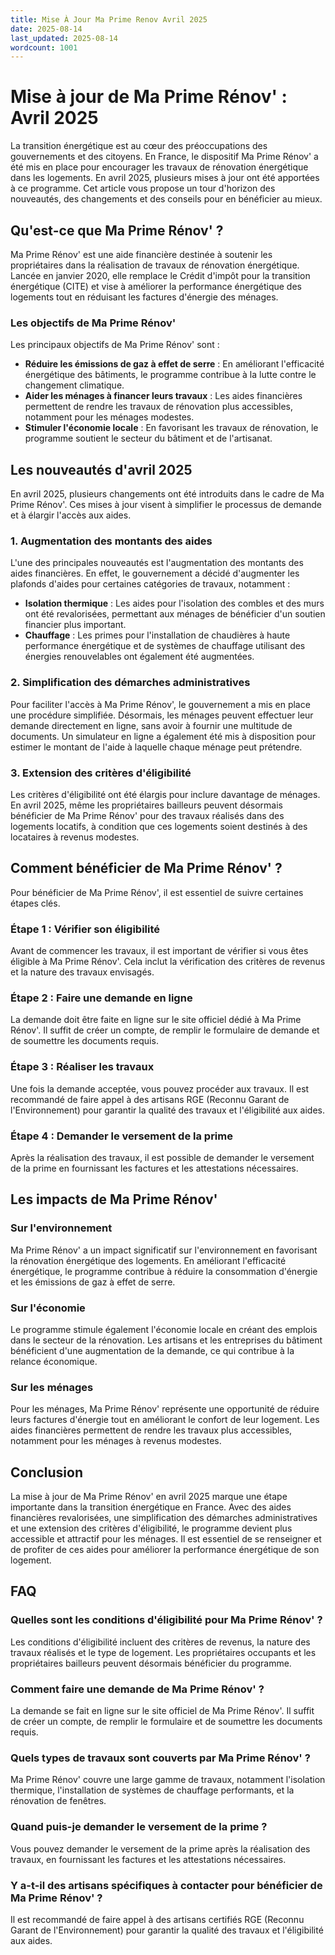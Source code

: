 ```yaml
---
title: Mise À Jour Ma Prime Renov Avril 2025
date: 2025-08-14
last_updated: 2025-08-14
wordcount: 1001
---
```


# Mise à jour de Ma Prime Rénov' : Avril 2025

La transition énergétique est au cœur des préoccupations des gouvernements et des citoyens. En France, le dispositif Ma Prime Rénov' a été mis en place pour encourager les travaux de rénovation énergétique dans les logements. En avril 2025, plusieurs mises à jour ont été apportées à ce programme. Cet article vous propose un tour d'horizon des nouveautés, des changements et des conseils pour en bénéficier au mieux.

## Qu'est-ce que Ma Prime Rénov' ?

Ma Prime Rénov' est une aide financière destinée à soutenir les propriétaires dans la réalisation de travaux de rénovation énergétique. Lancée en janvier 2020, elle remplace le Crédit d'impôt pour la transition énergétique (CITE) et vise à améliorer la performance énergétique des logements tout en réduisant les factures d'énergie des ménages.

### Les objectifs de Ma Prime Rénov'

Les principaux objectifs de Ma Prime Rénov' sont :

- **Réduire les émissions de gaz à effet de serre** : En améliorant l'efficacité énergétique des bâtiments, le programme contribue à la lutte contre le changement climatique.
- **Aider les ménages à financer leurs travaux** : Les aides financières permettent de rendre les travaux de rénovation plus accessibles, notamment pour les ménages modestes.
- **Stimuler l'économie locale** : En favorisant les travaux de rénovation, le programme soutient le secteur du bâtiment et de l'artisanat.

## Les nouveautés d'avril 2025

En avril 2025, plusieurs changements ont été introduits dans le cadre de Ma Prime Rénov'. Ces mises à jour visent à simplifier le processus de demande et à élargir l'accès aux aides.

### 1. Augmentation des montants des aides

L'une des principales nouveautés est l'augmentation des montants des aides financières. En effet, le gouvernement a décidé d'augmenter les plafonds d'aides pour certaines catégories de travaux, notamment :

- **Isolation thermique** : Les aides pour l'isolation des combles et des murs ont été revalorisées, permettant aux ménages de bénéficier d'un soutien financier plus important.
- **Chauffage** : Les primes pour l'installation de chaudières à haute performance énergétique et de systèmes de chauffage utilisant des énergies renouvelables ont également été augmentées.

### 2. Simplification des démarches administratives

Pour faciliter l'accès à Ma Prime Rénov', le gouvernement a mis en place une procédure simplifiée. Désormais, les ménages peuvent effectuer leur demande directement en ligne, sans avoir à fournir une multitude de documents. Un simulateur en ligne a également été mis à disposition pour estimer le montant de l'aide à laquelle chaque ménage peut prétendre.

### 3. Extension des critères d'éligibilité

Les critères d'éligibilité ont été élargis pour inclure davantage de ménages. En avril 2025, même les propriétaires bailleurs peuvent désormais bénéficier de Ma Prime Rénov' pour des travaux réalisés dans des logements locatifs, à condition que ces logements soient destinés à des locataires à revenus modestes.

## Comment bénéficier de Ma Prime Rénov' ?

Pour bénéficier de Ma Prime Rénov', il est essentiel de suivre certaines étapes clés.

### Étape 1 : Vérifier son éligibilité

Avant de commencer les travaux, il est important de vérifier si vous êtes éligible à Ma Prime Rénov'. Cela inclut la vérification des critères de revenus et la nature des travaux envisagés.

### Étape 2 : Faire une demande en ligne

La demande doit être faite en ligne sur le site officiel dédié à Ma Prime Rénov'. Il suffit de créer un compte, de remplir le formulaire de demande et de soumettre les documents requis.

### Étape 3 : Réaliser les travaux

Une fois la demande acceptée, vous pouvez procéder aux travaux. Il est recommandé de faire appel à des artisans RGE (Reconnu Garant de l'Environnement) pour garantir la qualité des travaux et l'éligibilité aux aides.

### Étape 4 : Demander le versement de la prime

Après la réalisation des travaux, il est possible de demander le versement de la prime en fournissant les factures et les attestations nécessaires.

## Les impacts de Ma Prime Rénov'

### Sur l'environnement

Ma Prime Rénov' a un impact significatif sur l'environnement en favorisant la rénovation énergétique des logements. En améliorant l'efficacité énergétique, le programme contribue à réduire la consommation d'énergie et les émissions de gaz à effet de serre.

### Sur l'économie

Le programme stimule également l'économie locale en créant des emplois dans le secteur de la rénovation. Les artisans et les entreprises du bâtiment bénéficient d'une augmentation de la demande, ce qui contribue à la relance économique.

### Sur les ménages

Pour les ménages, Ma Prime Rénov' représente une opportunité de réduire leurs factures d'énergie tout en améliorant le confort de leur logement. Les aides financières permettent de rendre les travaux plus accessibles, notamment pour les ménages à revenus modestes.

## Conclusion

La mise à jour de Ma Prime Rénov' en avril 2025 marque une étape importante dans la transition énergétique en France. Avec des aides financières revalorisées, une simplification des démarches administratives et une extension des critères d'éligibilité, le programme devient plus accessible et attractif pour les ménages. Il est essentiel de se renseigner et de profiter de ces aides pour améliorer la performance énergétique de son logement.

## FAQ

### Quelles sont les conditions d'éligibilité pour Ma Prime Rénov' ?

Les conditions d'éligibilité incluent des critères de revenus, la nature des travaux réalisés et le type de logement. Les propriétaires occupants et les propriétaires bailleurs peuvent désormais bénéficier du programme.

### Comment faire une demande de Ma Prime Rénov' ?

La demande se fait en ligne sur le site officiel de Ma Prime Rénov'. Il suffit de créer un compte, de remplir le formulaire et de soumettre les documents requis.

### Quels types de travaux sont couverts par Ma Prime Rénov' ?

Ma Prime Rénov' couvre une large gamme de travaux, notamment l'isolation thermique, l'installation de systèmes de chauffage performants, et la rénovation de fenêtres.

### Quand puis-je demander le versement de la prime ?

Vous pouvez demander le versement de la prime après la réalisation des travaux, en fournissant les factures et les attestations nécessaires.

### Y a-t-il des artisans spécifiques à contacter pour bénéficier de Ma Prime Rénov' ?

Il est recommandé de faire appel à des artisans certifiés RGE (Reconnu Garant de l'Environnement) pour garantir la qualité des travaux et l'éligibilité aux aides.